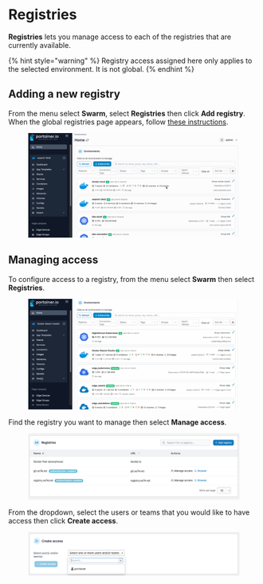 # Registries

**Registries** lets you manage access to each of the registries that are currently available.

{% hint style="warning" %}
Registry access assigned here only applies to the selected environment. It is not global.
{% endhint %}

## Adding a new registry

From the menu select **Swarm**, select **Registries** then click **Add registry**. When the global registries page appears, follow [these instructions](../../../administering-portainer/registries/add/).

<figure><img src="../../../.gitbook/assets/2.15-docker_swarm_add_registries.gif" alt=""><figcaption></figcaption></figure>

## Managing access

To configure access to a registry, from the menu select **Swarm** then select **Registries**.

<figure><img src="../../../.gitbook/assets/2.15-docker_swarm_registries_manage_access.gif" alt=""><figcaption></figcaption></figure>

Find the registry you want to manage then select **Manage access**.&#x20;

<figure><img src="../../../.gitbook/assets/2.15-docker_swarm_registry_manage_access.png" alt=""><figcaption></figcaption></figure>

From the dropdown, select the users or teams that you would like to have access then click **Create access**.

<figure><img src="../../../.gitbook/assets/2.15-docker_hosts_registries_access.png" alt=""><figcaption></figcaption></figure>
